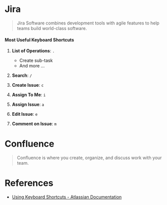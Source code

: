# Jira
> Jira Software combines development tools with agile features to help teams build world-class software.

#### Most Useful Keyboard Shortcuts

1. **List of Operations**: `.`
	- Create sub-task
	- And more ...

1. **Search**: `/`
1. **Create Issue**: `c`
1. **Assign To Me**: `i`
1. **Assign Issue**: `a`
1. **Edit Issue**: `e`
1. **Comment on Issue**: `m`


# Confluence
> Confluence is where you create, organize, and discuss work with your team.


# References

- [Using Keyboard Shortcuts - Atlassian Documentation](https://confluence.atlassian.com/agile066/jira-agile-user-s-guide/using-keyboard-shortcuts)
